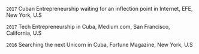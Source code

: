 `2017`
Cuban Entrepreneurship waiting for an inflection point in Internet, EFE, New York, U.S

`2017`
Tech Entrepreneurship in Cuba, Medium.com, San Francisco, California, U.S

`2016`
Searching the next Unicorn in Cuba, Fortune Magazine, New York, U.S
